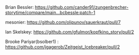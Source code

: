 Brian Bessler: 
https://github.com/cander91/zungenbrecher-storytime/compare/main...bcbessle:patch-1

mesonier: 
https://github.com/olipunov/sauerkraut/pull/7

Ian Skelskey:
https://github.com/gfulmor/kopfkino_story/pull/2

Brooke Pariyar(bsolber1) :
https://github.com/jgagerob/Zeitgeist_Icebreaker/pull/2
